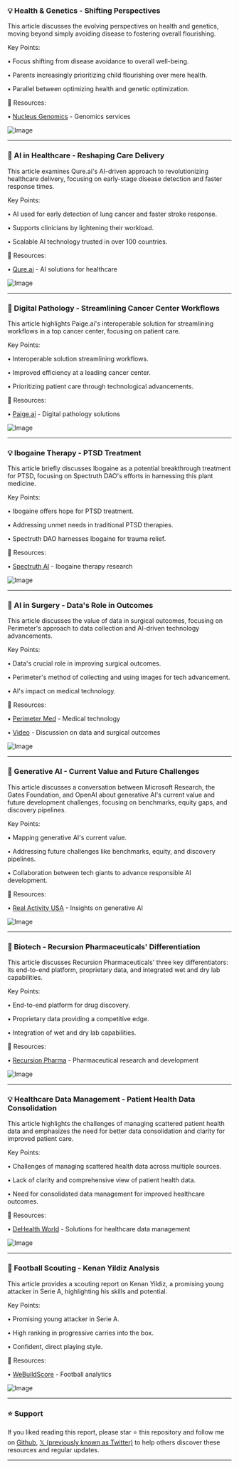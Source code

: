### 💡 Health & Genetics - Shifting Perspectives

This article discusses the evolving perspectives on health and genetics, moving beyond simply avoiding disease to fostering overall flourishing.

Key Points:

•  Focus shifting from disease avoidance to overall well-being.


•  Parents increasingly prioritizing child flourishing over mere health.


•  Parallel between optimizing health and genetic optimization.


🔗 Resources:

• [Nucleus Genomics](https://x.com/nucleusgenomics) - Genomics services


![Image](https://pbs.twimg.com/amplify_video_thumb/1938743080057774080/img/Yxkaz7tu5pHmX9dz.jpg)


---

### 🤖 AI in Healthcare - Reshaping Care Delivery

This article examines Qure.ai's AI-driven approach to revolutionizing healthcare delivery, focusing on early-stage disease detection and faster response times.

Key Points:

•  AI used for early detection of lung cancer and faster stroke response.


•  Supports clinicians by lightening their workload.


•  Scalable AI technology trusted in over 100 countries.


🔗 Resources:

• [Qure.ai](https://x.com/qure_ai) - AI solutions for healthcare


![Image](https://pbs.twimg.com/amplify_video_thumb/1938318221729533954/img/MW0kGnHl15VozYTc.jpg)


---

### 🤖 Digital Pathology - Streamlining Cancer Center Workflows

This article highlights Paige.ai's interoperable solution for streamlining workflows in a top cancer center, focusing on patient care.

Key Points:

•  Interoperable solution streamlining workflows.


•  Improved efficiency at a leading cancer center.


•  Prioritizing patient care through technological advancements.


🔗 Resources:

• [Paige.ai](https://x.com/paige_ai) - Digital pathology solutions


![Image](https://pbs.twimg.com/media/GuX9zDOWgAAJX29?format=jpg&name=small)


---

### 💡 Ibogaine Therapy - PTSD Treatment

This article briefly discusses Ibogaine as a potential breakthrough treatment for PTSD, focusing on Spectruth DAO's efforts in harnessing this plant medicine.

Key Points:

• Ibogaine offers hope for PTSD treatment.


•  Addressing unmet needs in traditional PTSD therapies.


•  Spectruth DAO harnesses Ibogaine for trauma relief.


🔗 Resources:

• [Spectruth AI](https://x.com/SpectruthAI) - Ibogaine therapy research


![Image](https://pbs.twimg.com/media/GuWx3M9XEAA2tTT?format=jpg&name=small)


---

### 🤖 AI in Surgery - Data's Role in Outcomes

This article discusses the value of data in surgical outcomes, focusing on Perimeter's approach to data collection and AI-driven technology advancements.

Key Points:

•  Data's crucial role in improving surgical outcomes.


•  Perimeter's method of collecting and using images for tech advancement.


•  AI's impact on medical technology.


🔗 Resources:

• [Perimeter Med](https://x.com/PerimeterMed) - Medical technology


• [Video](https://youtube.com/watch?v=UPSvlqIDXzU) - Discussion on data and surgical outcomes


![Image](https://pbs.twimg.com/media/GuXxsJxXwAEhenB?format=jpg&name=small)


---

### 🤖 Generative AI - Current Value and Future Challenges

This article discusses a conversation between Microsoft Research, the Gates Foundation, and OpenAI about generative AI's current value and future development challenges, focusing on benchmarks, equity gaps, and discovery pipelines.

Key Points:

•  Mapping generative AI's current value.


• Addressing future challenges like benchmarks, equity, and discovery pipelines.


•  Collaboration between tech giants to advance responsible AI development.


🔗 Resources:

• [Real Activity USA](https://x.com/realactivityusa) - Insights on generative AI


![Image](https://pbs.twimg.com/media/GuXqjdqWgAEyHn2?format=jpg&name=small)


---

### 🤖 Biotech - Recursion Pharmaceuticals' Differentiation

This article discusses Recursion Pharmaceuticals' three key differentiators: its end-to-end platform, proprietary data, and integrated wet and dry lab capabilities.

Key Points:

•  End-to-end platform for drug discovery.


•  Proprietary data providing a competitive edge.


•  Integration of wet and dry lab capabilities.


🔗 Resources:

• [Recursion Pharma](https://x.com/RecursionPharma) - Pharmaceutical research and development


![Image](https://pbs.twimg.com/amplify_video_thumb/1937881641159954434/img/Ws2Za81XiM2tlaCH.jpg)


---

### 💡 Healthcare Data Management - Patient Health Data Consolidation

This article highlights the challenges of managing scattered patient health data and emphasizes the need for better data consolidation and clarity for improved patient care.

Key Points:

•  Challenges of managing scattered health data across multiple sources.


•  Lack of clarity and comprehensive view of patient health data.


•  Need for consolidated data management for improved healthcare outcomes.



🔗 Resources:

• [DeHealth World](https://x.com/DeHealth_World) -  Solutions for healthcare data management


![Image](https://pbs.twimg.com/amplify_video_thumb/1937874652002422785/img/OtY6RN3-_YRAVSC3.jpg)



---

### 🚀 Football Scouting - Kenan Yildiz Analysis

This article provides a scouting report on Kenan Yildiz, a promising young attacker in Serie A, highlighting his skills and potential.

Key Points:

•  Promising young attacker in Serie A.


•  High ranking in progressive carries into the box.


•  Confident, direct playing style.



🔗 Resources:

• [WeBuildScore](https://x.com/webuildscore) - Football analytics


![Image](https://pbs.twimg.com/media/GuOq4k6WQAAIIW2?format=jpg&name=small)


---

### ⭐️ Support

If you liked reading this report, please star ⭐️ this repository and follow me on [Github](https://github.com/Drix10), [𝕏 (previously known as Twitter)](https://x.com/DRIX_10_) to help others discover these resources and regular updates.

---
